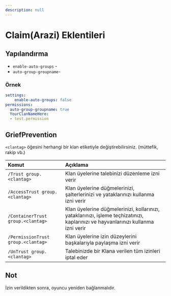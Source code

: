```yaml
---
description: null
---
```


# Claim\(Arazi\) Eklentileri

## Yapılandırma

* `enable-auto-groups` - 
* `auto-group-groupname`- 

### Örnek

```yaml
settings:
    enable-auto-groups: false
permissions:
  auto-group-groupname: true
  YourClanNameHere:
  - test.permission
```

## GriefPrevention

`<clantag>` öğesini herhangi bir klan etiketiyle değiştirebilirsiniz. \(müttefik, rakip vb.\)

| Komut | Açıklama |
| :--- | :--- |
| `/Trust group.<clantag>` | Klan üyelerine talebinizi düzenleme izni verir |
| `/AccessTrust group.<clantag>` | Klan üyelerine düğmelerinizi, şalterlerinizi ve yataklarınızı kullanma izni verir |
| `/ContainerTrust group.<clantag>` | Klan üyelerine düğmelerinizi, kollarınızı, yataklarınızı, işleme teçhizatınızı, kaplarınızı ve hayvanlarınızı kullanma izni verir |
| `/PermissionTrust group.<clantag>` | Klan üyelerine izin düzeylerini başkalarıyla paylaşma izni verir |
| `/UnTrust group.<clantag>` | Talebinizde bir Klana verilen tüm izinleri iptal eder |

## Not

İzin verildikten sonra, oyuncu yeniden bağlanmalıdır.

